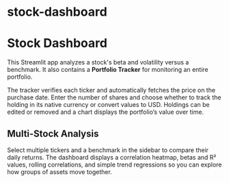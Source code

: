 # stock-dashboard
# Stock Dashboard

This Streamlit app analyzes a stock's beta and volatility versus a benchmark. It also contains a **Portfolio Tracker** for monitoring an entire portfolio.

The tracker verifies each ticker and automatically fetches the price on the purchase date. Enter the number of shares and choose whether to track the holding in its native currency or convert values to USD. Holdings can be edited or removed and a chart displays the portfolio’s value over time.

## Multi-Stock Analysis

Select multiple tickers and a benchmark in the sidebar to compare their daily returns. The dashboard displays a correlation heatmap, betas and R² values, rolling correlations, and simple trend regressions so you can explore how groups of assets move together.
